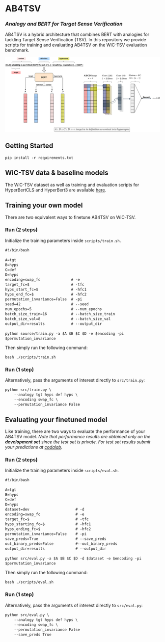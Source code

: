 # AB4TSV
### *Analogy and BERT for Target Sense Verification*

AB4TSV is a hybrid architecture that combines BERT with analogies for tackling Target Sense Verification (TSV). In this repository we provide scripts for training and evaluating AB4TSV on the WiC-TSV evaluation benchmark.

![alt text](https://github.com/gonconist/ab4tsv/blob/main/ab4tsv.png)

## Getting Started

```shell
pip install -r requirements.txt
```

## WiC-TSV data & baseline models

The WiC-TSV dataset as well as training and evaluation scripts for HyperBertCLS and HyperBert3 are available [here](https://github.com/semantic-web-company/wic-tsv).

## Training your own model

There are two equivalent ways to finetune AB4TSV on WiC-TSV.

### Run (2 steps)

Initialize the training parameters inside `scripts/train.sh`.
```shell
#!/bin/bash

A=tgt
B=hyps
C=def
D=hyps
encoding=swap_fc              # -e
target_fc=$                   # -tfc
hyps_start_fc=$               # -hfc1
hyps_end_fc=$                 # -hfc2
permutation_invariance=False  # -pi
seed=42                       # --seed
num_epochs=5                  # --num_epochs
batch_size_train=16           # --batch_size_train
batch_size_val=8              # --batch_size_val
output_dir=results            # --output_dir

python source/train.py -a $A $B $C $D -e $encoding -pi $permutation_invariance
```
Then simply run the following command:
```shell
bash ./scripts/train.sh
```
### Run (1 step)

Alternatively, pass the arguments of interest directly to `src/train.py`:
```shell
python src/train.py \
    --analogy tgt hyps def hyps \
    --encoding swap_fc \
    --permutation_invariance False
```

## Evaluating your finetuned model

Like training, there are two ways to evaluate the performance of your AB4TSV model.
*Note that performance results are obtained only on the __development set__ since the test set is private. For test set results submit your predictions at [codalab](https://competitions.codalab.org/competitions/23683).*

### Run (2 steps)

Initialize the training parameters inside `scripts/eval.sh`.
```shell
#!/bin/bash

A=tgt
B=hyps
C=def
D=hyps
dataset=dev                     # -d
encoding=swap_fc               	# -e
target_fc=$                   	# -tfc
hyps_starting_fc=$            	# -hfc1
hyps_ending_fc=$              	# -hfc2
permutation_invariance=False	# -pi
save_preds=True                 # --save_preds
out_binary_preds=False          #--out_binary_preds	
output_dir=results            	# --output_dir

python src/eval.py -a $A $B $C $D -d $dataset -e $encoding -pi $permutation_invariance
```
Then simply run the following command:
```shell
bash ./scripts/eval.sh
```

### Run (1 step)
Alternatively, pass the arguments of interest directly to `src/eval.py`:
```shell
python src/eval.py \
    --analogy tgt hyps def hyps \
    --encoding swap_fc \
    --permutation_invariance False
    --save_preds True
```
